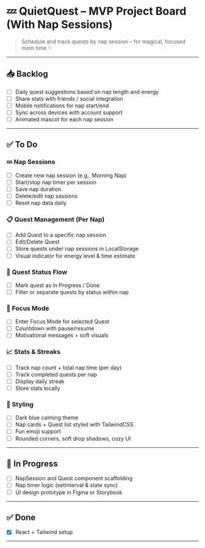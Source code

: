 # 💤 QuietQuest – MVP Project Board (With Nap Sessions)

> Schedule and track quests by nap session – for magical, focused mom time ✨

---

## 📥 Backlog

- [ ] Daily quest suggestions based on nap length and energy
- [ ] Share stats with friends / social integration
- [ ] Mobile notifications for nap start/end
- [ ] Sync across devices with account support
- [ ] Animated mascot for each nap session

---

## ✅ To Do

### 💤 Nap Sessions
- [ ] Create new nap session (e.g., Morning Nap)
- [ ] Start/stop nap timer per session
- [ ] Save nap duration
- [ ] Delete/edit nap sessions
- [ ] Reset nap data daily

### 📋 Quest Management (Per Nap)
- [ ] Add Quest to a specific nap session
- [ ] Edit/Delete Quest
- [ ] Store quests under nap sessions in LocalStorage
- [ ] Visual indicator for energy level & time estimate

### 🔄 Quest Status Flow
- [ ] Mark quest as In Progress / Done
- [ ] Filter or separate quests by status within nap

### 🌙 Focus Mode
- [ ] Enter Focus Mode for selected Quest
- [ ] Countdown with pause/resume
- [ ] Motivational messages + soft visuals

### 📈 Stats & Streaks
- [ ] Track nap count + total nap time (per day)
- [ ] Track completed quests per nap
- [ ] Display daily streak
- [ ] Store stats locally

### 🎨 Styling
- [ ] Dark blue calming theme
- [ ] Nap cards + Quest list styled with TailwindCSS
- [ ] Fun emoji support
- [ ] Rounded corners, soft drop shadows, cozy UI

---

## 🔧 In Progress

- [ ] NapSession and Quest component scaffolding
- [ ] Nap timer logic (setInterval & state sync)
- [ ] UI design prototype in Figma or Storybook

---

## ✅ Done
- [x] React + Tailwind setup

---
